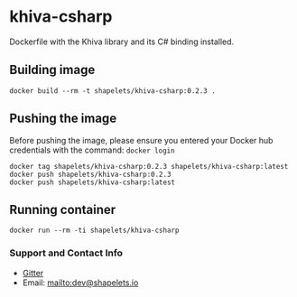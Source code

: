 # khiva-csharp

Dockerfile with the Khiva library and its C# binding installed.


## Building image

```
docker build --rm -t shapelets/khiva-csharp:0.2.3 .
```

## Pushing the image

Before pushing the image, please ensure you entered your Docker hub credentials with the command: `docker login`

```
docker tag shapelets/khiva-csharp:0.2.3 shapelets/khiva-csharp:latest
docker push shapelets/khiva-csharp:0.2.3
docker push shapelets/khiva-csharp:latest
```

## Running container

```
docker run --rm -ti shapelets/khiva-csharp
```


### Support and Contact Info

* [Gitter](https://gitter.im/shapelets-io/khiva-csharp?source=orgpage)
* Email: <mailto:dev@shapelets.io>